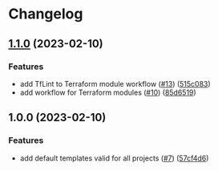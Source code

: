 # Changelog

## [1.1.0](https://github.com/Hapag-Lloyd/Repository-Templates/compare/v1.0.0...v1.1.0) (2023-02-10)


### Features

* add TfLint to Terraform module workflow ([#13](https://github.com/Hapag-Lloyd/Repository-Templates/issues/13)) ([515c083](https://github.com/Hapag-Lloyd/Repository-Templates/commit/515c0839f92117d92cdc34901f68a8f5f21f53c4))
* add workflow for Terraform modules ([#10](https://github.com/Hapag-Lloyd/Repository-Templates/issues/10)) ([85d6519](https://github.com/Hapag-Lloyd/Repository-Templates/commit/85d6519841d8b2b752a3a12e30bd29f260dc5660))

## 1.0.0 (2023-02-10)


### Features

* add default templates valid for all projects ([#7](https://github.com/Hapag-Lloyd/Repository-Templates/issues/7)) ([57cf4d6](https://github.com/Hapag-Lloyd/Repository-Templates/commit/57cf4d6968a1636e8e9c817368421b9d7b72b445))
